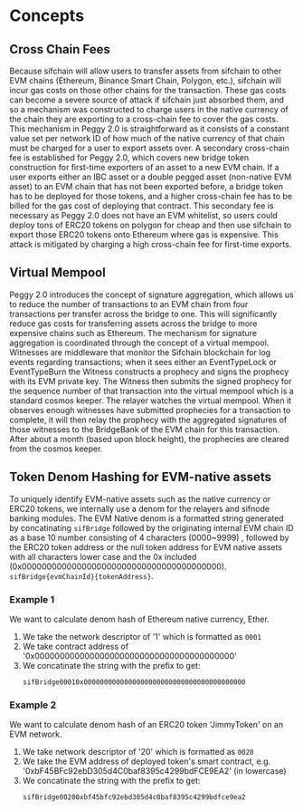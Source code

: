# Concepts

## Cross Chain Fees

Because sifchain will allow users to transfer assets from sifchain to other EVM chains (Ethereum, Binance Smart Chain, Polygon, etc.), sifchain will incur gas costs on those other chains for the transaction.
These gas costs can become a severe source of attack if sifchain just absorbed them, and so a mechanism was constructed to charge users in the native currency of the chain they are exporting to a cross-chain fee to cover the gas costs. This mechanism in Peggy 2.0 is straightforward as it consists of a constant value set per network ID of how much of the native currency of that chain must be charged for a
user to export assets over. A secondary cross-chain fee is established for Peggy 2.0, which covers new bridge token construction for first-time exporters of an asset to a new EVM chain. If a user exports
either an IBC asset or a double pegged asset (non-native EVM asset) to an EVM chain that has not been exported before, a bridge token has to be deployed for those tokens, and a higher cross-chain fee has to
be billed for the gas cost of deploying that contract. This secondary fee is necessary as Peggy 2.0 does not have an EVM whitelist, so users could deploy tons of ERC20 tokens on polygon for
cheap and then use sifchain to export those ERC20 tokens onto Ethereum where gas is expensive. This attack is mitigated by charging a high cross-chain fee for first-time exports.

## Virtual Mempool

Peggy 2.0 introduces the concept of signature aggregation, which allows us to reduce the number of transactions to an EVM chain from four transactions per transfer across the bridge to one. This will significantly reduce
gas costs for transferring assets across the bridge to more expensive chains such as Ethereum. The mechanism for signature aggregation is coordinated through the concept of a virtual mempool. Witnesses are middleware that
monitor the Sifchain blockchain for log events regarding transactions; when it sees either an EventTypeLock or EventTypeBurn the Witness constructs a prophecy and signs the prophecy with its EVM private key. The Witness
then submits the signed prophecy for the sequence number of that transaction into the virtual mempool which is a standard cosmos keeper. The relayer watches the virtual
mempool. When it observes enough witnesses have submitted prophecies for a transaction to complete, it will then relay the prophecy with the aggregated signatures of those witnesses to the BridgeBank of the EVM chain
for this transaction. After about a month (based upon block height), the prophecies are cleared from the cosmos keeper.

## Token Denom Hashing for EVM-native assets

To uniquely identify EVM-native assets such as the native currency or ERC20 tokens, we internally use a denom for
the relayers and sifnode banking modules. The EVM Native denom is a formatted string generated by concatinating `sifBridge`
followed by the originating internal EVM chain ID as a base 10 number consisting of 4 characters (0000~9999) , followed by
the ERC20 token address or the null token address for EVM native assets with
all characters lower case and the 0x included (0x0000000000000000000000000000000000000000). `sifBridge{evmChainId}{tokenAddress}`.

### Example 1

We want to calculate denom hash of Ethereum native currency, Ether.

1. We take the network descriptor of '1' which is formatted as `0001`
2. We take contract address of '0x0000000000000000000000000000000000000000'
3. We concatinate the string with the prefix to get:
   ```
   sifBridge00010x0000000000000000000000000000000000000000
   ```

### Example 2

We want to calculate denom hash of an ERC20 token 'JimmyToken' on an EVM network.

1. We take network descriptor of '20' which is formatted as `0020`
2. We take the EVM address of deployed token's smart contract, e.g. '0xbF45BFc92ebD305d4C0baf8395c4299bdFCE9EA2' (in lowercase)
3. We concatinate the string with the prefix to get:
   ```
   sifBridge00200xbf45bfc92ebd305d4c0baf8395c4299bdfce9ea2
   ```
